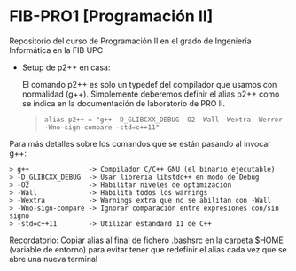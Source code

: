 # FIB-PRO1 [Programación II]
Repositorio del curso de Programación II en el grado de Ingeniería Informática en la FIB UPC

- Setup de p2++ en casa:

    El comando p2++ es solo un typedef del compilador que usamos con normalidad (g++). 
    Simplemente deberemos definir el alias p2++ como se indica en la documentación de 
    laboratorio de PRO II.

    >``alias p2++ = "g++ -D_GLIBCXX_DEBUG -O2 -Wall -Wextra -Werror -Wno-sign-compare -std=c++11"``

Para más detalles sobre los comandos que se están pasando al invocar g++:

    > g++               -> Compilador C/C++ GNU (el binario ejecutable)
    > -D_GLIBCXX_DEBUG  -> Usar libreria libstdc++ en modo de Debug
    > -O2               -> Habilitar niveles de optimización
    > -Wall             -> Habilita todos los warnings
    > -Wextra           -> Warnings extra que no se abilitan con -Wall
    > -Wno-sign-compare -> Ignorar comparación entre expresiones con/sin signo
    > -std=c++11        -> Utilizar estandard 11 de C++

Recordatorio: Copiar alias al final de fichero .bashsrc en la carpeta $HOME (variable de entorno) para evitar tener que redefinir el alias cada vez que se abre una nueva terminal
